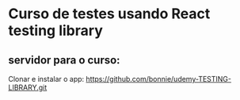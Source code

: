 # Curso de testes usando React testing library

## servidor para o curso:
Clonar e instalar o app: https://github.com/bonnie/udemy-TESTING-LIBRARY.git